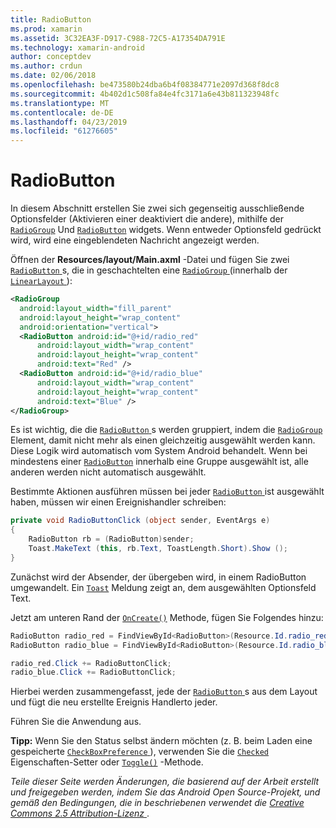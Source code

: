 ```yaml
---
title: RadioButton
ms.prod: xamarin
ms.assetid: 3C32EA3F-D917-C988-72C5-A17354DA791E
ms.technology: xamarin-android
author: conceptdev
ms.author: crdun
ms.date: 02/06/2018
ms.openlocfilehash: be473580b24dba6b4f08384771e2097d368f8dc8
ms.sourcegitcommit: 4b402d1c508fa84e4fc3171a6e43b811323948fc
ms.translationtype: MT
ms.contentlocale: de-DE
ms.lasthandoff: 04/23/2019
ms.locfileid: "61276605"
---
```

# <a name="radiobutton"></a>RadioButton

In diesem Abschnitt erstellen Sie zwei sich gegenseitig ausschließende Optionsfelder (Aktivieren einer deaktiviert die andere), mithilfe der [`RadioGroup`](https://developer.xamarin.com/api/type/Android.Widget.RadioGroup/)
Und [`RadioButton`](https://developer.xamarin.com/api/type/Android.Widget.RadioButton/)
widgets. Wenn entweder Optionsfeld gedrückt wird, wird eine eingeblendeten Nachricht angezeigt werden.


Öffnen der **Resources/layout/Main.axml** -Datei und fügen Sie zwei [ `RadioButton` ](https://developer.xamarin.com/api/type/Android.Widget.RadioButton/)s, die in geschachtelten eine [ `RadioGroup` ](https://developer.xamarin.com/api/type/Android.Widget.RadioGroup/) (innerhalb der [ `LinearLayout` ](https://developer.xamarin.com/api/type/Android.Widget.LinearLayout/)):

```xml
<RadioGroup
  android:layout_width="fill_parent"
  android:layout_height="wrap_content"
  android:orientation="vertical">
  <RadioButton android:id="@+id/radio_red"
      android:layout_width="wrap_content"
      android:layout_height="wrap_content"
      android:text="Red" />
  <RadioButton android:id="@+id/radio_blue"
      android:layout_width="wrap_content"
      android:layout_height="wrap_content"
      android:text="Blue" />
</RadioGroup>
```

Es ist wichtig, die die [ `RadioButton` ](https://developer.xamarin.com/api/type/Android.Widget.RadioButton/)s werden gruppiert, indem die [ `RadioGroup` ](https://developer.xamarin.com/api/type/Android.Widget.RadioGroup/) Element, damit nicht mehr als einen gleichzeitig ausgewählt werden kann. Diese Logik wird automatisch vom System Android behandelt. Wenn bei mindestens einer [`RadioButton`](https://developer.xamarin.com/api/type/Android.Widget.RadioButton/)
innerhalb eine Gruppe ausgewählt ist, alle anderen werden nicht automatisch ausgewählt.

Bestimmte Aktionen ausführen müssen bei jeder [ `RadioButton` ](https://developer.xamarin.com/api/type/Android.Widget.RadioButton/) ist ausgewählt haben, müssen wir einen Ereignishandler schreiben:

```csharp
private void RadioButtonClick (object sender, EventArgs e)
{
    RadioButton rb = (RadioButton)sender;
    Toast.MakeText (this, rb.Text, ToastLength.Short).Show ();
}
```

Zunächst wird der Absender, der übergeben wird, in einem RadioButton umgewandelt.
Ein [`Toast`](https://developer.xamarin.com/api/type/Android.Widget.Toast/)
Meldung zeigt an, dem ausgewählten Optionsfeld Text.

Jetzt am unteren Rand der [`OnCreate()`](https://developer.xamarin.com/api/member/Android.App.Activity.OnCreate/p/Android.OS.Bundle/Android.OS.PersistableBundle)
Methode, fügen Sie Folgendes hinzu:

```csharp
RadioButton radio_red = FindViewById<RadioButton>(Resource.Id.radio_red);
RadioButton radio_blue = FindViewById<RadioButton>(Resource.Id.radio_blue);

radio_red.Click += RadioButtonClick;
radio_blue.Click += RadioButtonClick;
```

Hierbei werden zusammengefasst, jede der [ `RadioButton` ](https://developer.xamarin.com/api/type/Android.Widget.RadioButton/)s aus dem Layout und fügt die neu erstellte Ereignis Handlerto jeder.

Führen Sie die Anwendung aus.

**Tipp:** Wenn Sie den Status selbst ändern möchten (z. B. beim Laden eine gespeicherte [ `CheckBoxPreference` ](https://developer.xamarin.com/api/type/Android.Preferences.CheckBoxPreference/)), verwenden Sie die [`Checked`](https://developer.xamarin.com/api/property/Android.Widget.CompoundButton.Checked/)
Eigenschaften-Setter oder [`Toggle()`](https://developer.xamarin.com/api/member/Android.Widget.CompoundButton.Toggle/)
-Methode.

*Teile dieser Seite werden Änderungen, die basierend auf der Arbeit erstellt und freigegeben werden, indem Sie das Android Open Source-Projekt, und gemäß den Bedingungen, die in beschriebenen verwendet die*
[*Creative Commons 2.5 Attribution-Lizenz* ](http://creativecommons.org/licenses/by/2.5/). 
